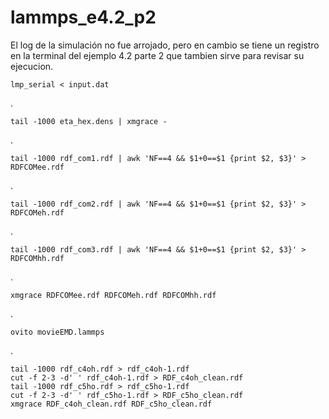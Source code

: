 # lammps_e4.2_p2
El log de la simulación no fue arrojado, pero en cambio se tiene un registro en la terminal del ejemplo 4.2 parte 2 que tambien sirve para revisar su ejecucion.

    lmp_serial < input.dat
.
    
    tail -1000 eta_hex.dens | xmgrace -
.

    tail -1000 rdf_com1.rdf | awk 'NF==4 && $1+0==$1 {print $2, $3}' > RDFCOMee.rdf
.    
    
    tail -1000 rdf_com2.rdf | awk 'NF==4 && $1+0==$1 {print $2, $3}' > RDFCOMeh.rdf
.    

    tail -1000 rdf_com3.rdf | awk 'NF==4 && $1+0==$1 {print $2, $3}' > RDFCOMhh.rdf
.    
    
    xmgrace RDFCOMee.rdf RDFCOMeh.rdf RDFCOMhh.rdf
.

    ovito movieEMD.lammps
.

    tail -1000 rdf_c4oh.rdf > rdf_c4oh-1.rdf
    cut -f 2-3 -d' ' rdf_c4oh-1.rdf > RDF_c4oh_clean.rdf
    tail -1000 rdf_c5ho.rdf > rdf_c5ho-1.rdf
    cut -f 2-3 -d' ' rdf_c5ho-1.rdf > RDF_c5ho_clean.rdf
    xmgrace RDF_c4oh_clean.rdf RDF_c5ho_clean.rdf 
